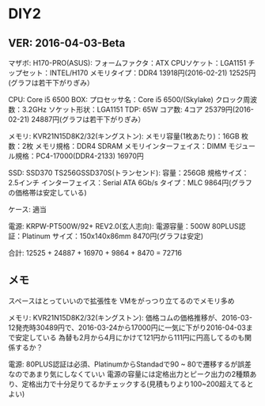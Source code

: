 # DIY2

## VER: 2016-04-03-Beta

マザボ: H170-PRO(ASUS): フォームファクタ：ATX CPUソケット：LGA1151 チップセット：INTEL/H170 メモリタイプ：DDR4
13918円(2016-02-21)
12525円(グラフは若干下がりぎみ）

CPU: Core i5 6500 BOX: プロセッサ名：Core i5 6500/(Skylake) クロック周波数：3.2GHz ソケット形状：LGA1151 TDP: 65W コア数: 4コア
25379円(2016-02-21)
24887円(グラフは若干下がりぎみ）

メモリ: KVR21N15D8K2/32(キングストン): メモリ容量(1枚あたり)：16GB 枚数：2枚 メモリ規格：DDR4 SDRAM メモリインターフェイス：DIMM モジュール規格：PC4-17000(DDR4-2133)
16970円

SSD: SSD370 TS256GSSD370S(トランセンド): 容量：256GB 規格サイズ：2.5インチ インターフェイス：Serial ATA 6Gb/s タイプ：MLC
9864円(グラフの価格帯は安定している)

ケース: 適当

電源: KRPW-PT500W/92+ REV2.0(玄人志向): 電源容量：500W 80PLUS認証：Platinum サイズ：150x140x86mm
8470円(グラフは安定)

合計: 12525 + 24887 + 16970 + 9864 + 8470 = 72716


## メモ
スペースはとっていいので拡張性を
VMをがっつり立てるのでメモリ多め

メモリ: KVR21N15D8K2/32(キングストン):
価格コムの価格推移が、2016-03-12発売時30489円で、2016-03-24から17000円に一気に下がり2016-04-03まで安定している
為替も2月から4月にかけて121円から111円に円高してるのも関係するか？


電源: 80PLUS認証は必須、PlatinumからStandadで90 ~ 80で遷移するが誤差なのであまり気にしなくていい
電源の容量には定格出力とピーク出力の2種類あり、定格出力で十分足りてるかチェックする(見積もりより100~200超えてるとよい)
